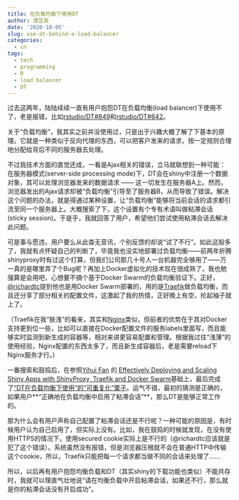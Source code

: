 ```yaml
---
title: 在负载均衡下使用DT
author: 谭显英
date: '2020-10-05'
slug: use-dt-behind-a-load-balancer
categories:
  - cn
tags:
  - tech
  - programming
  - R
  - load balancer
  - DT
---
```


过去这两年，陆陆续续一直有用户抱怨DT在负载均衡(load balancer)下使用不了，老是报错，比如[rstudio/DT#849](https://github.com/rstudio/DT/issues/849)和[rstudio/DT#642](https://github.com/rstudio/DT/issues/642)。

关于“负载均衡”，我其实之前并没使用过，只是出于兴趣大概了解了下基本的原理。它就是一种类似于反向代理的东西，可以把客户发来的请求，按一定规则合理地分配给背后不同的服务器去处理。

不过我技术方面的直觉还成，一看是Ajax相关的错误，立马就联想到一种可能：在服务器模式(server-side processing mode)下，DT会在shiny中注册一个数据对象，其可以处理浏览器发来的数据请求 —— 这一切发生在服务器A上。然而，浏览器发出的Ajax请求却被“负载均衡”引导至了服务器B，从而导致了错误。解决这个问题的办法，就是得通过某种设置，让“负载均衡”能够将当前会话的请求都引流至同一个服务器上。大概搜索了下，这个设置有个专有术语叫做粘滞会话(sticky session)。于是乎，我就回答了用户，希望他们尝试使用粘滞会话去解决此问题。

可是事与愿违，用户要么从此杳无音讯，个别反馈的却说“试了不行”。如此这般多了，我就有点怀疑自己的判断了，毕竟我也没实地部署过负载均衡——前两年折腾shinyproxy时有过这个打算，但我们公司那几十号人一台机器完全够用了——万一真的是哪里弄了个Bug呢？再加上Docker虚拟化的技术现在很成熟了，我也勉强算是会用吧，心想要不搞个基于Docker Swarm的负载均衡验证下。正好，[@richardtc](https://github.com/richardtc)提到他也是用Docker Swarm部署的，用的是[Traefik](https://traefik.io/)做负载均衡，而且还分享了部分相关的配置文件，这激起了我的热情，正好晚上有空，抡起袖子就上了。

（Traefik在我“肤浅”的看来，其实和[Nginx](https://www.nginx.com/)类似，但前者的优势在于其对Docker支持更到位一些，比如可以直接在Docker配置文件的服务labels里面写，而且能够实时监测到新生成的容器等，相对来讲更容易配置和管理。根据我过往“浅薄”的使用经验，Nginx配置的东西太多了，而且新生成容器后，老是需要reload下Nginx服务才行。)

一番搜索和鼓捣后，在参照[Yihui Fan](https://www.databentobox.com/authors/yihui-fan/) 的 [Effectively Deploying and Scaling Shiny Apps with ShinyProxy, Traefik and Docker Swarm](https://www.databentobox.com/2020/05/31/shinyproxy-with-docker-swarm/#optional-deploying-r-shiny-apps-without-shinyproxy)基础上，最后完成了[“DT在负载均衡下使用”的“可重复化”栗子](https://github.com/shrektan/DT-load-balancer)。运气不错，最初的猜测是正确的，如果用户**“正确地在负载均衡中启用了粘滞会话”**，那么DT是能够正常工作的。

那为什么会有用户声称自己配置了粘滞会话还是不行呢？一种可能的原因是，有时候用户认为自己启用了，但实际上没有。比如，我在鼓捣的时候就发现，在没有使用HTTPS的情况下，使用secured cookie实际上是不行的（@richardtc应该就是犯了这个错误）。系统虽然没有报错，但是浏览器压根就不会在普通HTTP中传输这个cookie，所以，Traefik只能把每一个请求都当做不同的会话来处理了……

所以，以后再有用户抱怨均衡负载和DT（其实shiny的下载功能也类似）不能共存时，我就可以理直气壮地说“请在均衡负载中开启粘滞会话，如果还不行，那么就是你的粘滞会话没有开启成功”。
